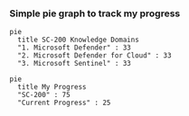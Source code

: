 
### Simple pie graph to track my progress 

```mermaid
pie
  title SC-200 Knowledge Domains
  "1. Microsoft Defender" : 33
  "2. Microsoft Defender for Cloud" : 33 
  "3. Microsoft Sentinel" : 33
```

```mermaid
pie
  title My Progress
  "SC-200" : 75
  "Current Progress" : 25
```

